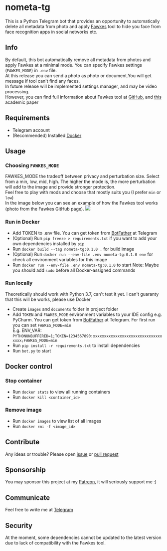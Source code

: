 # nometa-tg
This is a Python Telegram bot that provides an opportunity to automatically delete all metadata from photo and apply [Fawkes](https://github.com/Shawn-Shan/fawkes) tool to hide you face from face recognition apps in social networks etc.

## Info
By default, this bot automatically remove all metadata from photos and apply Fawkes at a minimal mode. You can specify Fawkes settings (`FAWKES_MODE`) in `.env` file.<br>
At this release you can send a photo as photo or document.You will get message if tool can't find any faces.<br>
In future release will be implemented settings manager, and may be video processing.<br>
However, you can find full information about Fawkes tool at [GitHub](https://github.com/Shawn-Shan/fawkes), and [this](https://www.shawnshan.com/files/publication/fawkes.pdf) academic paper

## Requirements
* Telegram account
* (Recommended) Installed [Docker](https://www.docker.com/)

## Usage

### Choosing `FAWKES_MODE`
FAWKES_MODE the tradeoff between privacy and perturbation size. Select from a min, low, mid, high. The higher the mode is, the more perturbation will add to the image and provide stronger protection.<br>
Feel free to play with mods and choose that mostly suits you (I prefer `min` or `low`)<br>
In the image below you can see an example of how the Fawkes tool works (photo from the Fawkes GitHub page).
![](http://sandlab.cs.uchicago.edu/fawkes/files/obama.png)

### Run in Docker
* Add TOKEN to .env file. You can get token from [BotFather](https://www.t.me/BotFather) at Telegram
* (Optional) Run `pip freeze > requirements.txt` if you want to add your own dependencies installed by `pip`
* Run `docker build --tag nometa-tg:0.1.0 .` for build image
* (Optional) Run `docker run --env-file .env nometa-tg:0.1.0 env` for check all environment variables for this image
* Run `docker run --env-file .env nometa-tg:0.1.0` to start
Note: Maybe you should add `sudo` before all Docker-assigned commands

### Run locally
Theoretically should work with Python 3.7, can't test it yet.
I can't guaranty that this will be works, please use Docker
* Create `images` and `documents` folder in project folder
* Add `TOKEN` and `FAWKES_MODE` environment variables to your IDE config e.g. PyCharm. You can get token from [BotFather](https://www.t.me/BotFather) at Telegram. For first run you can set `FAWKES_MODE=min`<br> E.g. ENV_VAR: `PYTHONUNBUFFERED=1;TOKEN=1234567890:xxxxxxxxxxxxxxxxxxxxxxxxxxxxxxxxxxx;FAWKES_MODE=min`
* Run `pip install -r requirements.txt` to install dependencies
* Run `bot.py` to start

## Docker control

### Stop container 
* Run `docker stats` to view all running containers
* Run `docker kill <container_id>`

### Remove image
* Run `docker images` to view list of all images
* Run `docker rmi -f <image_id>`

## Contribute
Any ideas or trouble? Please open [issue](https://github.com/sigseg5/nometa-tg/issues) 
or [pull request](https://github.com/sigseg5/nometa-tg/pulls)

## Sponsorship
You may sponsor this project at my [Patreon](https://patreon.com/sigseg5), it will seriously support me :)

## Communicate
Feel free to write me at [Telegram](https://t.me/kirill_nk)

## Security
At the moment, some dependencies cannot be updated to the latest version due to lack of compatibility with the Fawkes tool.